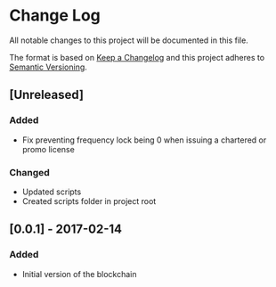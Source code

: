 # Change Log
All notable changes to this project will be documented in this file.

The format is based on [Keep a Changelog](http://keepachangelog.com/)
and this project adheres to [Semantic Versioning](http://semver.org/).

## [Unreleased]
### Added
- Fix preventing frequency lock being 0 when issuing a chartered or promo license

### Changed
- Updated scripts
- Created scripts folder in project root

## [0.0.1] - 2017-02-14
### Added
- Initial version of the blockchain
